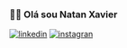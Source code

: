 ### 👨‍💻 Olá sou Natan Xavier

[![linkedin](https://img.shields.io/badge/LinkedIn-0077B5?style=for-the-badge&logo=linkedin&logoColor=white)](https://www.linkedin.com/in/natan-xavier/)
[![instagran](https://img.shields.io/badge/Instagram-E4405F?style=for-the-badge&logo=instagram&logoColor=white)](https://www.instagram.com/natan_xav/)

